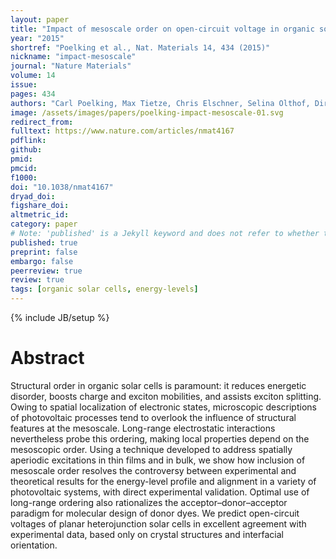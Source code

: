 ```yaml
---
layout: paper
title: "Impact of mesoscale order on open-circuit voltage in organic solar cells"
year: "2015"
shortref: "Poelking et al., Nat. Materials 14, 434 (2015)"
nickname: "impact-mesoscale"
journal: "Nature Materials"
volume: 14
issue: 
pages: 434 
authors: "Carl Poelking, Max Tietze, Chris Elschner, Selina Olthof, Dirk Hertel, Björn Baumeier, Frank Würthner, Klaus Meerholz, Karl Leo, Denis Andrienko"
image: /assets/images/papers/poelking-impact-mesoscale-01.svg
redirect_from: 
fulltext: https://www.nature.com/articles/nmat4167
pdflink: 
github: 
pmid: 
pmcid: 
f1000: 
doi: "10.1038/nmat4167"
dryad_doi: 
figshare_doi: 
altmetric_id: 
category: paper
# Note: 'published' is a Jekyll keyword and does not refer to whether the paper is published, but rather to whether this Markdown should be part of the rendered site.
published: true
preprint: false
embargo: false	
peerreview: true
review: true
tags: [organic solar cells, energy-levels]
---
```

{% include JB/setup %}

# Abstract 

Structural order in organic solar cells is paramount: it reduces energetic disorder, boosts charge and exciton mobilities, and assists exciton splitting. Owing to spatial localization of electronic states, microscopic descriptions of photovoltaic processes tend to overlook the influence of structural features at the mesoscale. Long-range electrostatic interactions nevertheless probe this ordering, making local properties depend on the mesoscopic order. Using a technique developed to address spatially aperiodic excitations in thin films and in bulk, we show how inclusion of mesoscale order resolves the controversy between experimental and theoretical results for the energy-level profile and alignment in a variety of photovoltaic systems, with direct experimental validation. Optimal use of long-range ordering also rationalizes the acceptor–donor–acceptor paradigm for molecular design of donor dyes. We predict open-circuit voltages of planar heterojunction solar cells in excellent agreement with experimental data, based only on crystal structures and interfacial orientation.
